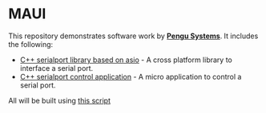 # MAUI

This repository demonstrates software work by **[Pengu Systems](www.pengusystems.com)**. It includes the following:
* [C++ serialport library based on asio](./examples/serialport/) - A cross platform library to interface a serial port.
* [C++ serialport control application](./examples/microm/) - A micro application to control a serial port.

All will be built using [this script](./scripts/cpp/build_maui.sh)
